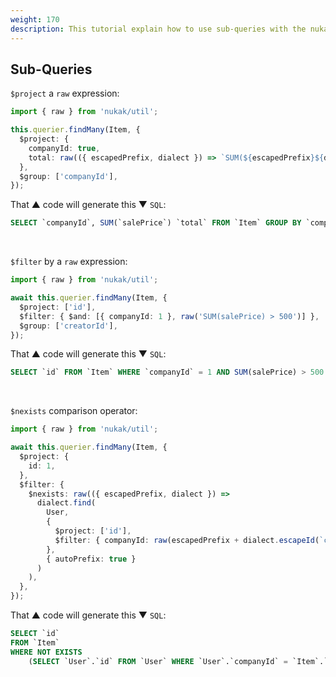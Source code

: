 ```yaml
---
weight: 170
description: This tutorial explain how to use sub-queries with the nukak orm.
---
```


## Sub-Queries

`$project` a `raw` expression:

```ts
import { raw } from 'nukak/util';

this.querier.findMany(Item, {
  $project: {
    companyId: true,
    total: raw(({ escapedPrefix, dialect }) => `SUM(${escapedPrefix}${dialect.escapeId('salePrice')})`),
  },
  $group: ['companyId'],
});
```

That &#9650; code will generate this &#9660;  `SQL`:

```sql
SELECT `companyId`, SUM(`salePrice`) `total` FROM `Item` GROUP BY `companyId`
```

&nbsp;

`$filter` by a `raw` expression:

```ts
import { raw } from 'nukak/util';

await this.querier.findMany(Item, {
  $project: ['id'],
  $filter: { $and: [{ companyId: 1 }, raw('SUM(salePrice) > 500')] },
  $group: ['creatorId'],
});
```

That &#9650; code will generate this &#9660;  `SQL`:

```sql
SELECT `id` FROM `Item` WHERE `companyId` = 1 AND SUM(salePrice) > 500 GROUP BY `creatorId`
```

&nbsp;

`$nexists` comparison operator:

```ts
import { raw } from 'nukak/util';

await this.querier.findMany(Item, {
  $project: {
    id: 1,
  },
  $filter: {
    $nexists: raw(({ escapedPrefix, dialect }) =>
      dialect.find(
        User,
        {
          $project: ['id'],
          $filter: { companyId: raw(escapedPrefix + dialect.escapeId(`companyId`)) },
        },
        { autoPrefix: true }
      )
    ),
  },
});
```

That &#9650; code will generate this &#9660;  `SQL`:

```sql
SELECT `id`
FROM `Item`
WHERE NOT EXISTS
    (SELECT `User`.`id` FROM `User` WHERE `User`.`companyId` = `Item`.`companyId`)
```
